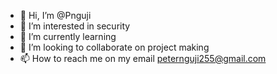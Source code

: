 - 👋 Hi, I’m @Pnguji
- 👀 I’m interested in security
- 🌱 I’m currently learning 
- 💞️ I’m looking to collaborate on project making
- 📫 How to reach me on my email peternguji255@gmail.com

<!---
Pnguji/Pnguji is a ✨ special ✨ repository because its `README.md` (this file) appears on your GitHub profile.
You can click the Preview link to take a look at your changes.
--->
